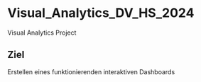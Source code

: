 # Visual_Analytics_DV_HS_2024
Visual Analytics Project

## Ziel 
Erstellen eines funktionierenden interaktiven Dashboards
